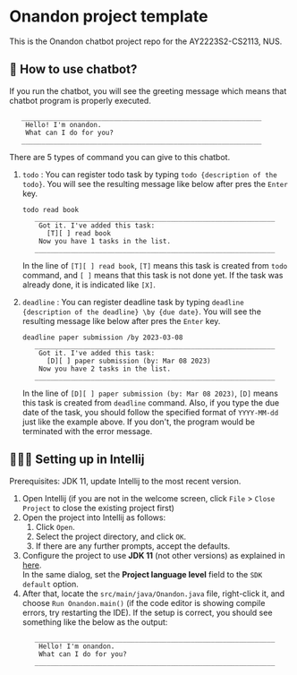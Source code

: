 # Onandon project template

This is the Onandon chatbot project repo for the AY2223S2-CS2113, NUS.

## 🧐 How to use chatbot?

If you run the chatbot, you will see the greeting message which means that
chatbot program is properly executed.
   ```
      ____________________________________________________________
       Hello! I'm onandon.
       What can I do for you?
      ____________________________________________________________
   ```

There are 5 types of command you can give to this chatbot.
1. `todo` : You can register todo task by typing `todo {description of the todo}`.
   You will see the resulting message like below after pres the `Enter` key.
   ```
   todo read book
      ____________________________________________________________
       Got it. I've added this task:
         [T][ ] read book
       Now you have 1 tasks in the list.
      ____________________________________________________________
   ```
   In the line of `[T][ ] read book`, `[T]` means this task is created from `todo` command,
   and `[ ]` means that this task is not done yet. If the task was already done, it is indicated like
   `[X]`.
   
2. `deadline` : You can register deadline task by typing `deadline {description of the deadline} \by {due date}`.
   You will see the resulting message like below after pres the `Enter` key.
   ```
   deadline paper submission /by 2023-03-08
      ____________________________________________________________
       Got it. I've added this task:
         [D][ ] paper submission (by: Mar 08 2023)
       Now you have 2 tasks in the list.
      ____________________________________________________________
   ```
   In the line of `[D][ ] paper submission (by: Mar 08 2023)`, `[D]` means this task is created from `deadline` command.
   Also, if you type the due date of the task, you should follow the specified format of `YYYY-MM-dd`
   just like the example above. If you don't, the program would be terminated with the error message.


## 🧑🏻‍💻 Setting up in Intellij

Prerequisites: JDK 11, update Intellij to the most recent version.

1. Open Intellij (if you are not in the welcome screen, click `File` > `Close Project` to close the existing project first)
1. Open the project into Intellij as follows:
   1. Click `Open`.
   1. Select the project directory, and click `OK`.
   1. If there are any further prompts, accept the defaults.
1. Configure the project to use **JDK 11** (not other versions) as explained in [here](https://www.jetbrains.com/help/idea/sdk.html#set-up-jdk).<br>
   In the same dialog, set the **Project language level** field to the `SDK default` option.
3. After that, locate the `src/main/java/Onandon.java` file, right-click it, and choose `Run Onandon.main()` (if the code editor is showing compile errors, try restarting the IDE). If the setup is correct, you should see something like the below as the output:
   ```
      ____________________________________________________________
       Hello! I'm onandon.
       What can I do for you?
      ____________________________________________________________
   ```
